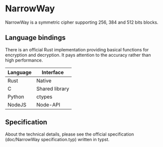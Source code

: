 # NarrowWay

NarrowWay is a symmetric cipher supporting 256, 384 and 512 bits blocks.

## Language bindings

There is an official Rust implementation providing basical functions for encryption and decryption. It pays attention to the accuracy rather than high performance.

|Language|Interface|
|--------|---------|
|Rust    |Native   |
|C       |Shared library|
|Python  |ctypes   |
|NodeJS  |Node-API |

## Specification

About the technical details, please see the official specification (doc/NarrowWay specification.typ) written in typst.
